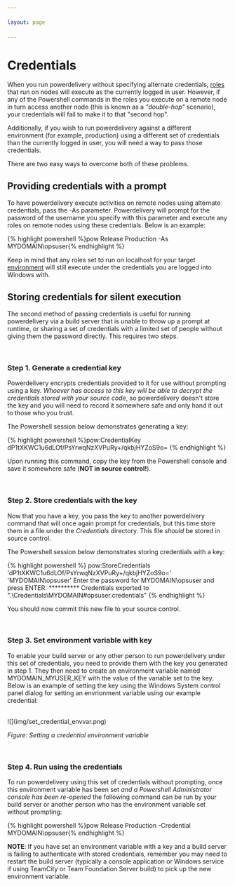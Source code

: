 ```yaml
---

layout: page

---
```


# Credentials

When you run powerdelivery without specifying alternate credentials, [roles](roles.html) that run on nodes will execute as the currently logged in user. However, if any of the Powershell commands in the roles you execute on a remote node in turn access another node (this is known as a *"double-hop"* scenario), your credentials will fail to make it to that "second hop".

Additionally, if you wish to run powerdelivery against a different environment (for example, production) using a different set of credentials than the currently logged in user, you will need a way to pass those credentials.

There are two easy ways to overcome both of these problems.

## Providing credentials with a prompt

To have powerdelivery execute activities on remote nodes using alternate credentials, pass the -As parameter. Powerdelivery will prompt for the password of the username you specify with this parameter and execute any roles on remote nodes using these credentials. Below is an example:

<div class="row">
	<div class="col-sm-8">
		<div class="console">{% highlight powershell %}pow Release Production -As MYDOMAIN\opsuser{% endhighlight %}</div>
	</div>
</div>

Keep in mind that any roles set to run on localhost for your target [environment](environments.html) will still execute under the credentials you are logged into Windows with.

## Storing credentials for silent execution

The second method of passing credentials is useful for running powerdelivery via a build server that is unable to throw up a prompt at runtime, or sharing a set of credentials with a limited set of people without giving them the password directly. This requires two steps.

<br />
<h3>Step 1. Generate a credential key</h3>

Powerdelivery encrypts credentials provided to it for use without prompting using a key. *Whoever has access to this key will be able to decrypt the credentials stored with your source code*, so powerdelivery doesn't store the key and you will need to record it somewhere safe and only hand it out to those who you trust.

The Powershell session below demonstrates generating a key:

<div class="row">
	<div class="col-sm-8">
		<div class="console">{% highlight powershell %}pow:CredentialKey
dP1tXKWC1u6dLOf/PsYrwqNzXVPuRy+/qkbjHYZoS9o=
{% endhighlight %}
		</div>
	</div>
</div>

Upon running this command, copy the key from the Powershell console and save it somewhere safe (**NOT in source control!**).

<br />
<h3>Step 2. Store credentials with the key</h3>

Now that you have a key, you pass the key to another powerdelivery command that will once again prompt for credentials, but this time store them in a file under the *Credentials* directory. This file *should* be stored in source control.

The Powershell session below demonstrates storing credentials with a key:

<div class="row">
	<div class="col-sm-12">
		<div class="console">{% highlight powershell %}
pow:StoreCredentials 'dP1tXKWC1u6dLOf/PsYrwqNzXVPuRy+/qkbjHYZoS9o=' 'MYDOMAIN\opsuser'
Enter the password for MYDOMAIN\opsuser and press ENTER:
**********
Credentials exported to ".\Credentials\MYDOMAIN#opsuser.credentials"
{% endhighlight %}
		</div>
	</div>
</div>

You should now commit this new file to your source control. 

<br />
<h3>Step 3. Set environment variable with key</h3>

To enable your build server or any other person to run powerdelivery under this set of credentials, you need to provide them with the key you generated in step 1. They then need to create an environment variable named MYDOMAIN_MYUSER_KEY with the value of the variable set to the key. Below is an example of setting the key using the Windows System control panel dialog for setting an envrionment variable using our example credential:

<br />
![](img/set_credential_envvar.png)

*Figure: Setting a credential environment variable*

<br />
<h3>Step 4. Run using the credentials</h3>


To run powerdelivery using this set of credentials without prompting, once this environment variable has been set *and a Powershell Administrator console has been re-opened* the following command can be run by your build server or another person who has the environment variable set without prompting:

<div class="console">
  {% highlight powershell %}pow Release Production -Credential MYDOMAIN\opsuser{% endhighlight %}
</div>

**NOTE**: If you have set an environment variable with a key and a build server is failing to authenticate with stored credentials, remember you may need to restart the build server (typically a console application or Windows service if using TeamCity or Team Foundation Server build) to pick up the new environment variable.